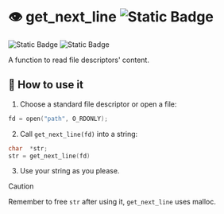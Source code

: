 # :eye: get_next_line ![Static Badge](https://img.shields.io/badge/Barcelona-black?style=for-the-badge&logo=42&logoColor=%23FFFFFF)
![Static Badge](https://img.shields.io/badge/c-grey?style=flat&logo=c)
![Static Badge](https://img.shields.io/badge/status-completed-green?style=flat)

A function to read file descriptors' content. 

## :book: How to use it

1. Choose a standard file descriptor or open a file:
```C
fd = open("path", O_RDONLY);
```

2. Call ``get_next_line(fd)`` into a string:

```C
char  *str;
str = get_next_line(fd)
```
3. Use your string as you please.
> [!CAUTION]
> Remember to free `str` after using it, `get_next_line` uses malloc.
